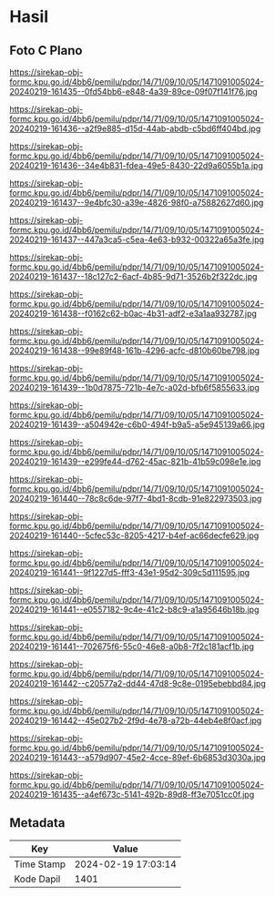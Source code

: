 # Hasil

## Foto C Plano

https://sirekap-obj-formc.kpu.go.id/4bb6/pemilu/pdpr/14/71/09/10/05/1471091005024-20240219-161435--0fd54bb6-e848-4a39-89ce-09f07f141f76.jpg

https://sirekap-obj-formc.kpu.go.id/4bb6/pemilu/pdpr/14/71/09/10/05/1471091005024-20240219-161436--a2f9e885-d15d-44ab-abdb-c5bd6ff404bd.jpg

https://sirekap-obj-formc.kpu.go.id/4bb6/pemilu/pdpr/14/71/09/10/05/1471091005024-20240219-161436--34e4b831-fdea-49e5-8430-22d9a6055b1a.jpg

https://sirekap-obj-formc.kpu.go.id/4bb6/pemilu/pdpr/14/71/09/10/05/1471091005024-20240219-161437--9e4bfc30-a39e-4826-98f0-a75882627d60.jpg

https://sirekap-obj-formc.kpu.go.id/4bb6/pemilu/pdpr/14/71/09/10/05/1471091005024-20240219-161437--447a3ca5-c5ea-4e63-b932-00322a65a3fe.jpg

https://sirekap-obj-formc.kpu.go.id/4bb6/pemilu/pdpr/14/71/09/10/05/1471091005024-20240219-161437--18c127c2-6acf-4b85-9d71-3526b2f322dc.jpg

https://sirekap-obj-formc.kpu.go.id/4bb6/pemilu/pdpr/14/71/09/10/05/1471091005024-20240219-161438--f0162c62-b0ac-4b31-adf2-e3a1aa932787.jpg

https://sirekap-obj-formc.kpu.go.id/4bb6/pemilu/pdpr/14/71/09/10/05/1471091005024-20240219-161438--99e89f48-161b-4296-acfc-d810b60be798.jpg

https://sirekap-obj-formc.kpu.go.id/4bb6/pemilu/pdpr/14/71/09/10/05/1471091005024-20240219-161439--1b0d7875-721b-4e7c-a02d-bfb6f5855633.jpg

https://sirekap-obj-formc.kpu.go.id/4bb6/pemilu/pdpr/14/71/09/10/05/1471091005024-20240219-161439--a504942e-c6b0-494f-b9a5-a5e945139a66.jpg

https://sirekap-obj-formc.kpu.go.id/4bb6/pemilu/pdpr/14/71/09/10/05/1471091005024-20240219-161439--e299fe44-d762-45ac-821b-41b59c098e1e.jpg

https://sirekap-obj-formc.kpu.go.id/4bb6/pemilu/pdpr/14/71/09/10/05/1471091005024-20240219-161440--78c8c6de-97f7-4bd1-8cdb-91e822973503.jpg

https://sirekap-obj-formc.kpu.go.id/4bb6/pemilu/pdpr/14/71/09/10/05/1471091005024-20240219-161440--5cfec53c-8205-4217-b4ef-ac66decfe629.jpg

https://sirekap-obj-formc.kpu.go.id/4bb6/pemilu/pdpr/14/71/09/10/05/1471091005024-20240219-161441--9f1227d5-fff3-43e1-95d2-309c5d111595.jpg

https://sirekap-obj-formc.kpu.go.id/4bb6/pemilu/pdpr/14/71/09/10/05/1471091005024-20240219-161441--e0557182-9c4e-41c2-b8c9-a1a95646b18b.jpg

https://sirekap-obj-formc.kpu.go.id/4bb6/pemilu/pdpr/14/71/09/10/05/1471091005024-20240219-161441--702675f6-55c0-46e8-a0b8-7f2c181acf1b.jpg

https://sirekap-obj-formc.kpu.go.id/4bb6/pemilu/pdpr/14/71/09/10/05/1471091005024-20240219-161442--c20577a2-dd44-47d8-9c8e-0195ebebbd84.jpg

https://sirekap-obj-formc.kpu.go.id/4bb6/pemilu/pdpr/14/71/09/10/05/1471091005024-20240219-161442--45e027b2-2f9d-4e78-a72b-44eb4e8f0acf.jpg

https://sirekap-obj-formc.kpu.go.id/4bb6/pemilu/pdpr/14/71/09/10/05/1471091005024-20240219-161443--a579d907-45e2-4cce-89ef-6b6853d3030a.jpg

https://sirekap-obj-formc.kpu.go.id/4bb6/pemilu/pdpr/14/71/09/10/05/1471091005024-20240219-161435--a4ef673c-5141-492b-89d8-ff3e7051cc0f.jpg


## Metadata

| Key        | Value               |
| ---------- | ------------------- |
| Time Stamp | 2024-02-19 17:03:14 |
| Kode Dapil | 1401                |



